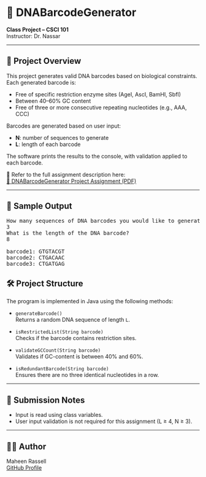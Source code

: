 # 🧬 DNABarcodeGenerator

**Class Project – CSCI 101**  
Instructor: Dr. Nassar

---

## 📄 Project Overview

This project generates valid DNA barcodes based on biological constraints. Each generated barcode is:

- Free of specific restriction enzyme sites (AgeI, AscI, BamHI, SbfI)
- Between 40–60% GC content
- Free of three or more consecutive repeating nucleotides (e.g., AAA, CCC)

Barcodes are generated based on user input:
- **N**: number of sequences to generate  
- **L**: length of each barcode  

The software prints the results to the console, with validation applied to each barcode.

📌 Refer to the full assignment description here:  
[📎 DNABarcodeGenerator Project Assignment (PDF)](./Quiz2%20(2).pdf)

---

## 🧪 Sample Output
<pre>
How many sequences of DNA barcodes you would like to generate?
3
What is the length of the DNA barcode?
8

barcode1: GTGTACGT  
barcode2: CTGACAAC  
barcode3: CTGATGAG  
</pre>


## 🛠️ Project Structure

The program is implemented in Java using the following methods:

- `generateBarcode()`  
  Returns a random DNA sequence of length `L`.

- `isRestrictedList(String barcode)`  
  Checks if the barcode contains restriction sites.

- `validateGCCount(String barcode)`  
  Validates if GC-content is between 40% and 60%.

- `isRedundantBarcode(String barcode)`  
  Ensures there are no three identical nucleotides in a row.

---

## 📎 Submission Notes

- Input is read using class variables.  
- User input validation is not required for this assignment (L ≥ 4, N ≥ 3).  
---

## 🧑‍💻 Author

Maheen Rassell  
[GitHub Profile](https://github.com/mrassell)
